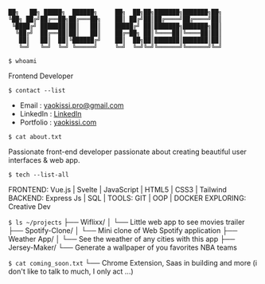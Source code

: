 ```
██╗   ██╗ █████╗  ██████╗     ██╗  ██╗██╗███████╗███████╗██╗
╚██╗ ██╔╝██╔══██╗██╔═══██╗    ██║ ██╔╝██║██╔════╝██╔════╝██║
 ╚████╔╝ ███████║██║   ██║    █████╔╝ ██║███████╗███████╗██║
  ╚██╔╝  ██╔══██║██║   ██║    ██╔═██╗ ██║╚════██║╚════██║██║
   ██║   ██║  ██║╚██████╔╝    ██║  ██╗██║███████║███████║██║
   ╚═╝   ╚═╝  ╚═╝ ╚═════╝     ╚═╝  ╚═╝╚═╝╚══════╝╚══════╝╚═╝
```                                                                                                                                                                  
                                                                                                                                                                      
                                                                                                                                                                        
`$ whoami`

Frontend Developer

`$ contact --list`

- Email : [yaokissi.pro@gmail.com](mailto:yaokissi.pro@gmail.com)
- LinkedIn : [LinkedIn](https://www.linkedin.com/in/yao-kissi/)
- Portfolio : [yaokissi.com](https://ydev-eight.vercel.app/)

`$ cat about.txt`

Passionate front-end developer passionate about creating beautiful user interfaces & web app.

`$ tech --list-all`

FRONTEND:   Vue.js | Svelte | JavaScript | HTML5 | CSS3 | Tailwind
BACKEND:    Express Js | SQL |
TOOLS:      GIT | OOP | DOCKER
EXPLORING:  Creative Dev

`$ ls ~/projects`
├── Wiflixx/
│   └── Little web app to see movies trailer
├── Spotify-Clone/
│   └── Mini clone of Web Spotify application
├── Weather App/
│   └── See the weather of any cities with this app
├── Jersey-Maker/
    └── Generate a wallpaper of you favorites NBA teams

`$ cat coming_soon.txt`
    └── Chrome Extension, Saas in building and more (i don't like to talk to much, I only act ...)
